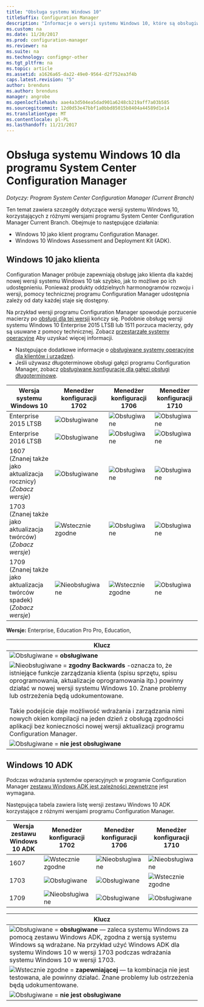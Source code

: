 ```yaml
---
title: "Obsługa systemu Windows 10"
titleSuffix: Configuration Manager
description: "Informacje o wersji systemu Windows 10, które są obsługiwane jako klienci i dla wdrożenia systemu operacyjnego w programie System Center Configuration Manager."
ms.custom: na
ms.date: 11/20/2017
ms.prod: configuration-manager
ms.reviewer: na
ms.suite: na
ms.technology: configmgr-other
ms.tgt_pltfrm: na
ms.topic: article
ms.assetid: a1626a65-da22-49e0-9564-d2f752ea3f4b
caps.latest.revision: "5"
author: brenduns
ms.author: brenduns
manager: angrobe
ms.openlocfilehash: aae4a3d504ea5dad901a6248cb219aff7a03b585
ms.sourcegitcommit: 12d0d53e47bbf1a0bbd85015b8404a44589d1e14
ms.translationtype: MT
ms.contentlocale: pl-PL
ms.lasthandoff: 11/21/2017
---
```

# <a name="support-for-windows-10-for-system-center-configuration-manager"></a>Obsługa systemu Windows 10 dla programu System Center Configuration Manager  

*Dotyczy: Program System Center Configuration Manager (Current Branch)*


 Ten temat zawiera szczegóły dotyczące wersji systemu Windows 10, korzystających z różnymi wersjami programu System Center Configuration Manager Current Branch. Obejmuje to następujące działania:
 -  Windows 10 jako klient programu Configuration Manager.
 -  Windows 10 Windows Assessment and Deployment Kit (ADK).

## <a name="windows-10-as-a-client"></a>Windows 10 jako klienta
Configuration Manager próbuje zapewniają obsługę jako klienta dla każdej nowej wersji systemu Windows 10 tak szybko, jak to możliwe po ich udostępnieniu. Ponieważ produkty oddzielnych harmonogramów rozwoju i wersji, pomocy technicznej programu Configuration Manager udostępnia zależy od daty każdej staje się dostępny.

Na przykład wersji programu Configuration Manager spowoduje porzucenie macierzy po [obsługi dla tej wersji](/sccm/core/servers/manage/current-branch-versions-supported) kończy się. Podobnie obsługę wersji systemu Windows 10 Enterprise 2015 LTSB lub 1511 porzuca macierzy, gdy są usuwane z pomocy technicznej. Zobacz [przestarzałe systemy operacyjne](/sccm/core/plan-design/changes/removed-and-deprecated-features#deprecated-operating-systems) Aby uzyskać więcej informacji.

-   Następujące dodatkowe informacje o [obsługiwane systemy operacyjne dla klientów i urządzeń](/sccm/core/plan-design/configs/supported-operating-systems-for-clients-and-devices).
-   Jeśli używasz długoterminowe obsługi gałęzi programu Configuration Manager, zobacz [obsługiwane konfiguracje dla gałęzi obsługi długoterminowe](/sccm/core/understand/supported-configurations-for-ltsb).

|Wersja systemu Windows 10                    |  Menedżer konfiguracji 1702          |    Menedżer konfiguracji 1706 |Menedżer konfiguracji 1710          |  
|---------------------|-----|-----|-----|
|Enterprise 2015 LTSB                   |![Obsługiwane](media/green_check.png) |![Obsługiwane](media/green_check.png) | ![Obsługiwane](media/green_check.png) |
|Enterprise 2016 LTSB                   |![Obsługiwane](media/green_check.png) |![Obsługiwane](media/green_check.png) | ![Obsługiwane](media/green_check.png) |
|1607   <br />(Znanej także jako aktualizacja rocznicy)<br />(*Zobacz wersje*)   |![Obsługiwane](media/green_check.png) |![Obsługiwane](media/green_check.png)            |![Obsługiwane](media/green_check.png) |
|1703   <br />(Znanej także jako aktualizacja twórców)<br />(*Zobacz wersje*)      |![Wstecznie zgodne](media/blue_compat.png) |![Obsługiwane](media/green_check.png) | ![Obsługiwane](media/green_check.png) |
|1709   <br />(Znanej także jako aktualizacja twórców spadek)<br />(*Zobacz wersje*) |![Nieobsługiwane](media/Red_X.png)   |![Wstecznie zgodne](media/blue_compat.png) | ![Obsługiwane](media/green_check.png) |



**Wersje:** Enterprise, Education Pro Pro, Education,   

|Klucz|
|--|
|![Obsługiwane](media/green_check.png) = **obsługiwane**  |
|![Nieobsługiwane](media/blue_compat.png)  = **zgodny Backwards** -oznacza to, że istniejące funkcje zarządzania klienta (spisu sprzętu, spisu oprogramowania, aktualizacje oprogramowania itp.) powinny działać w nowej wersji systemu Windows 10. Znane problemy lub ostrzeżenia będą udokumentowane. <br><br>Takie podejście daje możliwość wdrażania i zarządzania nimi nowych okien kompilacji na jeden dzień z obsługą zgodności aplikacji bez konieczności nowej wersji aktualizacji programu Configuration Manager. |
|![Obsługiwane](media/Red_X.png) = **nie jest obsługiwane**|


## <a name="windows-10-adk"></a>Windows 10 ADK
Podczas wdrażania systemów operacyjnych w programie Configuration Manager [zestawu Windows ADK jest zależności zewnętrzne](/sccm/osd/plan-design/infrastructure-requirements-for-operating-system-deployment) jest wymagana.

Następująca tabela zawiera listę wersji zestawu Windows 10 ADK korzystające z różnymi wersjami programu Configuration Manager.

|Wersja zestawu Windows 10 ADK  |Menedżer konfiguracji 1702   |Menedżer konfiguracji 1706 |Menedżer konfiguracji 1710 |
|--------------------|-----|-----|-----|
|1607  |![Wstecznie zgodne](media/blue_compat.png) |![Nieobsługiwane](media/Red_X.png)| ![Nieobsługiwane](media/Red_X.png) |
|1703  |![Obsługiwane](media/green_check.png)            |![Obsługiwane](media/green_check.png) | ![Wstecznie zgodne](media/blue_compat.png)|
|1709  |![Nieobsługiwane](media/Red_X.png)              |![Obsługiwane](media/green_check.png) | ![Obsługiwane](media/green_check.png)|

|Klucz|
|--|
|![Obsługiwane](media/green_check.png) = **obsługiwane** — zaleca systemu Windows za pomocą zestawu Windows ADK, zgodna z wersją systemu Windows są wdrażane. Na przykład użyć Windows ADK dla systemu Windows 10 w wersji 1703 podczas wdrażania systemu Windows 10 w wersji 1703.  |
|![Wstecznie zgodne](media/blue_compat.png)  = **zapewniającej** — ta kombinacja nie jest testowana, ale powinny działać. Znane problemy lub ostrzeżenia będą udokumentowane. |
|![Obsługiwane](media/Red_X.png) = **nie jest obsługiwane**|
